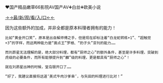 ❤国产精品嫩草66影院AV国产AV➕白丝➕欧美小说


<a href="https://m8k3.cc">→→最/新/观/看/入/口←←</a>


因为这些额外的加成，并非全都是原本料理者拥有的能力！

    比如“黄金开口笑”，原本是出自解师傅之手，但是现在却标注着“白龙蛇转练+1”、“超触觉+3”的字样，而这两种能力是“面点王”罗根、“豹子头”亚刊的能力……

    而刘昴星无法理解的是，绝大部分料理，都有“厨师之心”的额外条件，甚至是许多料理，突破到虎级的必要条件，而所有能够提升到“麟”级的料理，更是都具有“厨师之心”！

    就在刘昴星出神的时候，堂岛银开口了……

    “好了，我建议直接将这道‘美式牛肉沙爹串’，与矢田的料理进行比对！”
